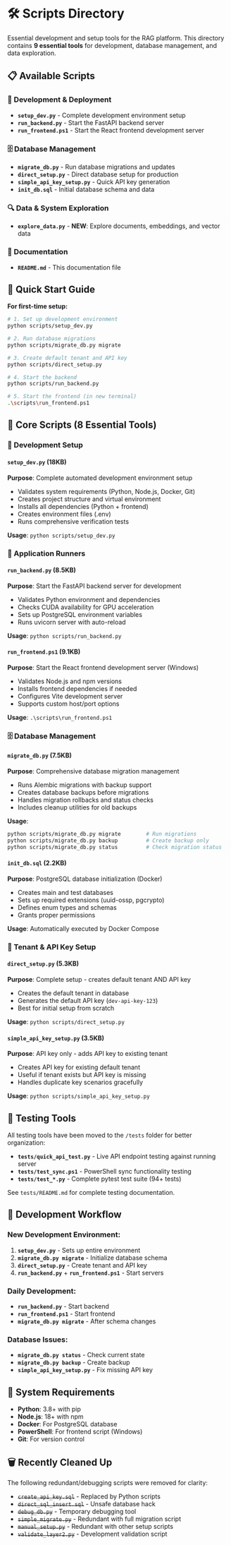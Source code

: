 # 🛠️ Scripts Directory

Essential development and setup tools for the RAG platform. This directory contains **9 essential tools** for development, database management, and data exploration.

## 📋 Available Scripts

### 🚀 Development & Deployment
- **`setup_dev.py`** - Complete development environment setup
- **`run_backend.py`** - Start the FastAPI backend server  
- **`run_frontend.ps1`** - Start the React frontend development server

### 🗄️ Database Management
- **`migrate_db.py`** - Run database migrations and updates
- **`direct_setup.py`** - Direct database setup for production
- **`simple_api_key_setup.py`** - Quick API key generation
- **`init_db.sql`** - Initial database schema and data

### 🔍 Data & System Exploration
- **`explore_data.py`** - **NEW**: Explore documents, embeddings, and vector data

### 📖 Documentation
- **`README.md`** - This documentation file

## 🚀 **Quick Start Guide**

**For first-time setup:**
```bash
# 1. Set up development environment
python scripts/setup_dev.py

# 2. Run database migrations  
python scripts/migrate_db.py migrate

# 3. Create default tenant and API key
python scripts/direct_setup.py

# 4. Start the backend
python scripts/run_backend.py

# 5. Start the frontend (in new terminal)
.\scripts\run_frontend.ps1
```

## 📁 **Core Scripts (8 Essential Tools)**

### **🔧 Development Setup**

#### **`setup_dev.py`** (18KB)
**Purpose**: Complete automated development environment setup
- Validates system requirements (Python, Node.js, Docker, Git)
- Creates project structure and virtual environment
- Installs all dependencies (Python + frontend)
- Creates environment files (.env)
- Runs comprehensive verification tests

**Usage**: `python scripts/setup_dev.py`

### **🚀 Application Runners**

#### **`run_backend.py`** (8.5KB)
**Purpose**: Start the FastAPI backend server for development
- Validates Python environment and dependencies
- Checks CUDA availability for GPU acceleration
- Sets up PostgreSQL environment variables
- Runs uvicorn server with auto-reload

**Usage**: `python scripts/run_backend.py`

#### **`run_frontend.ps1`** (9.1KB)
**Purpose**: Start the React frontend development server (Windows)
- Validates Node.js and npm versions
- Installs frontend dependencies if needed
- Configures Vite development server
- Supports custom host/port options

**Usage**: `.\scripts\run_frontend.ps1`

### **🗄️ Database Management**

#### **`migrate_db.py`** (7.5KB)
**Purpose**: Comprehensive database migration management
- Runs Alembic migrations with backup support
- Creates database backups before migrations
- Handles migration rollbacks and status checks
- Includes cleanup utilities for old backups

**Usage**: 
```bash
python scripts/migrate_db.py migrate        # Run migrations
python scripts/migrate_db.py backup         # Create backup only
python scripts/migrate_db.py status         # Check migration status
```

#### **`init_db.sql`** (2.2KB)
**Purpose**: PostgreSQL database initialization (Docker)
- Creates main and test databases
- Sets up required extensions (uuid-ossp, pgcrypto)
- Defines enum types and schemas
- Grants proper permissions

**Usage**: Automatically executed by Docker Compose

### **🔑 Tenant & API Key Setup**

#### **`direct_setup.py`** (5.3KB) 
**Purpose**: Complete setup - creates default tenant AND API key
- Creates the default tenant in database
- Generates the default API key (`dev-api-key-123`)
- Best for initial setup from scratch

**Usage**: `python scripts/direct_setup.py`

#### **`simple_api_key_setup.py`** (3.5KB)
**Purpose**: API key only - adds API key to existing tenant
- Creates API key for existing default tenant
- Useful if tenant exists but API key is missing
- Handles duplicate key scenarios gracefully

**Usage**: `python scripts/simple_api_key_setup.py`

## 🧪 **Testing Tools**

All testing tools have been moved to the `/tests` folder for better organization:

- **`tests/quick_api_test.py`** - Live API endpoint testing against running server
- **`tests/test_sync.ps1`** - PowerShell sync functionality testing
- **`tests/test_*.py`** - Complete pytest test suite (94+ tests)

See `tests/README.md` for complete testing documentation.



## 🎯 **Development Workflow**

### **New Development Environment:**
1. **`setup_dev.py`** - Sets up entire environment
2. **`migrate_db.py migrate`** - Initialize database schema
3. **`direct_setup.py`** - Create tenant and API key
4. **`run_backend.py`** + **`run_frontend.ps1`** - Start servers

### **Daily Development:**
- **`run_backend.py`** - Start backend 
- **`run_frontend.ps1`** - Start frontend
- **`migrate_db.py migrate`** - After schema changes

### **Database Issues:**
- **`migrate_db.py status`** - Check current state
- **`migrate_db.py backup`** - Create backup
- **`simple_api_key_setup.py`** - Fix missing API key

## 🔧 **System Requirements**

- **Python**: 3.8+ with pip
- **Node.js**: 18+ with npm
- **Docker**: For PostgreSQL database
- **PowerShell**: For frontend script (Windows)
- **Git**: For version control

## 🗑️ **Recently Cleaned Up**

The following redundant/debugging scripts were removed for clarity:
- ~~`create_api_key.sql`~~ - Replaced by Python scripts
- ~~`direct_sql_insert.sql`~~ - Unsafe database hack
- ~~`debug_db.py`~~ - Temporary debugging tool
- ~~`simple_migrate.py`~~ - Redundant with full migration script
- ~~`manual_setup.py`~~ - Redundant with other setup scripts  
- ~~`validate_layer2.py`~~ - Development validation script 